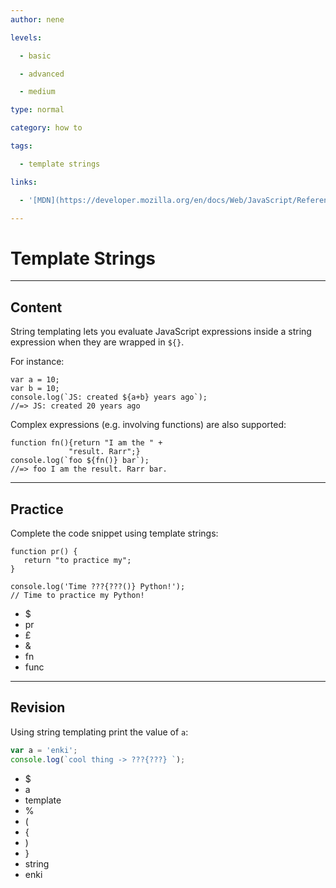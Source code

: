 ```yaml
---
author: nene

levels:

  - basic

  - advanced

  - medium

type: normal

category: how to

tags:

  - template strings

links:

  - '[MDN](https://developer.mozilla.org/en/docs/Web/JavaScript/Reference/template_strings){website}'

---
```

# Template Strings

---
## Content

String templating lets you evaluate JavaScript expressions inside a string expression when they are wrapped in `${}`.


For instance:

```
var a = 10; 
var b = 10;
console.log(`JS: created ${a+b} years ago`);
//=> JS: created 20 years ago
```

Complex expressions (e.g. involving functions) are also supported:

```
function fn(){return "I am the " + 
             "result. Rarr";}
console.log(`foo ${fn()} bar`);
//=> foo I am the result. Rarr bar.
```

---
## Practice

Complete the code snippet using template strings:

```
function pr() {
   return "to practice my";
} 

console.log('Time ???{???()} Python!'); 
// Time to practice my Python!
```
* $
* pr
* £
* &
* fn
* func

---
## Revision

Using string templating print the value of `a`:
```javascript
var a = 'enki';
console.log(`cool thing -> ???{???} `);
```

* $
* a
* template
* %
* (
* {
* )
* }
* string
* enki
 
